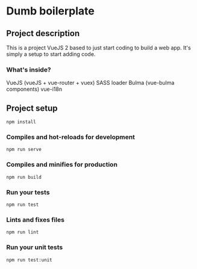 # Dumb boilerplate

## Project description
This is a project VueJS 2 based to just start coding to build a web app. 
It's simply a setup to start adding code.

### What's inside?
VueJS (vueJS + vue-router + vuex)
SASS loader
Bulma (vue-bulma components)
vue-i18n

## Project setup
```
npm install
```

### Compiles and hot-reloads for development
```
npm run serve
```

### Compiles and minifies for production
```
npm run build
```

### Run your tests
```
npm run test
```

### Lints and fixes files
```
npm run lint
```

### Run your unit tests
```
npm run test:unit
```
